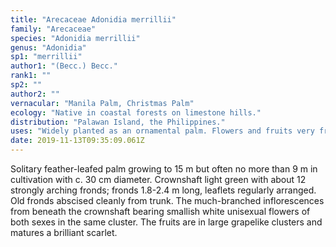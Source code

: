 ```yaml
---
title: "Arecaceae Adonidia merrillii"
family: "Arecaceae"
species: "Adonidia merrillii"
genus: "Adonidia"
sp1: "merrillii"
author1: "(Becc.) Becc."
rank1: ""
sp2: ""
author2: ""
vernacular: "Manila Palm, Christmas Palm"
ecology: "Native in coastal forests on limestone hills."
distribution: "Palawan Island, the Philippines."
uses: "Widely planted as an ornamental palm. Flowers and fruits very freely."
date: 2019-11-13T09:35:09.061Z
---
```

Solitary feather-leafed palm growing to 15 m but often no more than 9 m in cultivation with c. 30 cm diameter. Crownshaft light green with about 12 strongly arching fronds; fronds 1.8-2.4 m long, leaflets regularly arranged. Old fronds abscised cleanly from trunk.  The much-branched inflorescences from beneath the crownshaft bearing smallish white unisexual flowers of both sexes in the same cluster. The fruits are in large grapelike clusters and matures a brilliant scarlet.